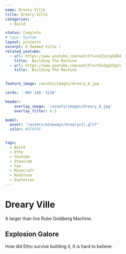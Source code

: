 ```yaml
---
name: Dreary Ville
title: Dreary Ville
categories:
  - Build

status: Complete
# type: System
layout: projecto
excerpt: A doomed Ville !
related_youtube:
  - url: https://www.youtube.com/watch?v=nxZioJgSdH4
    title:  Building The Machine
  - url: https://www.youtube.com/watch?v=t5o2gqtSgCo
    title:  Building The Machine
    

feature_image: /assets/images/dreary_A.jpg

cords: '-801 148 -3110'

header: 
    overlay_image: '/assets/images/dreary_A.jpg'
    overlay_filter: 0.5 

model:
  asset: "/assets/mineways/drearyvil.gltf"
  color: #FFFFFF


tags:
  - Build
  - Etho
  - Youtube
  - Ethoslab
  - Fan
  - Minecraft
  - Redstone
  - Explotion
---
```


# Dreary Ville
A larger than live Rube Goldberg Machine.

## Explosion Galore
How did Etho survive building it, It is hard to believe.